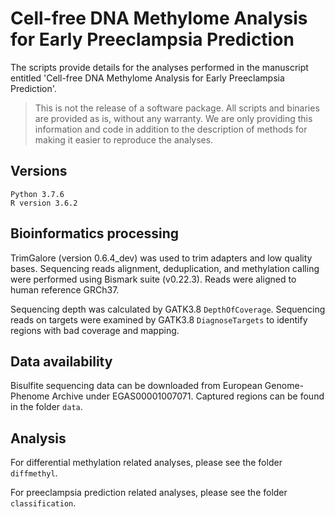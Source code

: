 # Cell-free DNA Methylome Analysis for Early Preeclampsia Prediction

The scripts provide details for the analyses performed in the manuscript entitled 'Cell-free DNA Methylome Analysis for Early Preeclampsia Prediction'.

> This is not the release of a software package. All scripts and binaries are provided as is, without any warranty. We are only providing this information and code in addition to the description of methods for making it easier to reproduce the analyses.

## Versions
```
Python 3.7.6
R version 3.6.2
```

## Bioinformatics processing

TrimGalore (version 0.6.4_dev) was used to trim adapters and low quality bases. Sequencing reads alignment, deduplication, and methylation calling were performed using Bismark suite (v0.22.3). Reads were aligned to human reference GRCh37. 

Sequencing depth was calculated by GATK3.8 `DepthOfCoverage`. Sequencing reads on targets were examined by GATK3.8 `DiagnoseTargets` to identify regions with bad coverage and mapping. 

## Data availability

Bisulfite sequencing data can be downloaded from European Genome-Phenome Archive under EGAS00001007071. Captured regions can be found in the folder `data`.

## Analysis

For differential methylation related analyses, please see the folder `diffmethyl`.

For preeclampsia prediction related analyses, please see the folder `classification`. 
